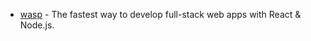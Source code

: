 - [wasp](https://github.com/wasp-lang/wasp) - The fastest way to develop full-stack web apps with React & Node.js.
